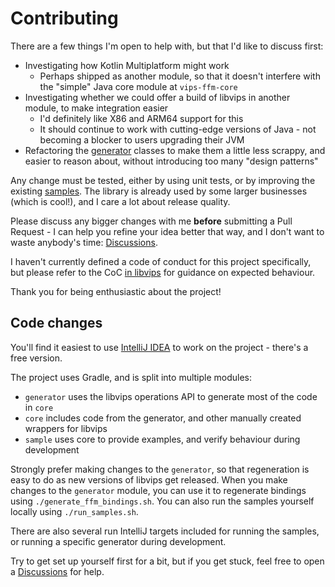 # Contributing

There are a few things I'm open to help with, but that I'd like to discuss first:
* Investigating how Kotlin Multiplatform might work
  * Perhaps shipped as another module, so that it doesn't interfere with the "simple" Java core module at `vips-ffm-core`
* Investigating whether we could offer a build of libvips in another module, to make integration easier
  * I'd definitely like X86 and ARM64 support for this
  * It should continue to work with cutting-edge versions of Java - not becoming a blocker to users upgrading their JVM
* Refactoring the [generator](https://github.com/lopcode/vips-ffm/tree/main/generator/src/main/kotlin/vipsffm) classes
  to make them a little less scrappy, and easier to reason about, without introducing too many "design patterns"

Any change must be tested, either by using unit tests, or by improving the existing [samples](README.md#samples). The
library is already used by some larger businesses (which is cool!), and I care a lot about release quality.

Please discuss any bigger changes with me **before** submitting a Pull Request - I can help you refine your idea better
that way, and I don't want to waste anybody's time: [Discussions](https://github.com/lopcode/vips-ffm/discussions).

I haven't currently defined a code of conduct for this project specifically, but please refer to the CoC [in libvips](https://github.com/libvips/libvips/blob/master/CODE_OF_CONDUCT.md)
for guidance on expected behaviour.

Thank you for being enthusiastic about the project!

## Code changes

You'll find it easiest to use [IntelliJ IDEA](https://www.jetbrains.com/idea/) to work on the project - there's a free
version.

The project uses Gradle, and is split into multiple modules:
* `generator` uses the libvips operations API to generate most of the code in `core`
* `core` includes code from the generator, and other manually created wrappers for libvips
* `sample` uses core to provide examples, and verify behaviour during development

Strongly prefer making changes to the `generator`, so that regeneration is easy to do as new versions of libvips get
released. When you make changes to the `generator` module, you can use it to regenerate bindings using `./generate_ffm_bindings.sh`.
You can also run the samples yourself locally using `./run_samples.sh`.

There are also several run IntelliJ targets included for running the samples, or running a specific generator during
development.

Try to get set up yourself first for a bit, but if you get stuck, feel free to open a [Discussions](https://github.com/lopcode/vips-ffm/discussions)
for help.
